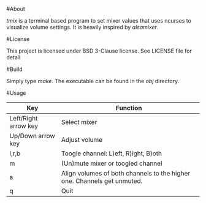 #About

_tmix_ is a terminal based program to set mixer values that uses ncurses
to visualize volume settings. It is heavily inspired by _alsamixer_.

#License

This project is licensed under BSD 3-Clause license.
See LICENSE file for detail

#Build

Simply type _make_.
The executable can be found in the _obj_ directory.

#Usage

| Key  | Function |
|------|----------|
| Left/Right arrow key | Select mixer |
| Up/Down arrow key | Adjust volume |
| l,r,b | Toogle channel: L)eft, R)ight, B)oth |
| m | (Un)mute mixer or toogled channel |
| a | Align volumes of both channels to the higher one. Channels get unmuted. |
| q | Quit |
